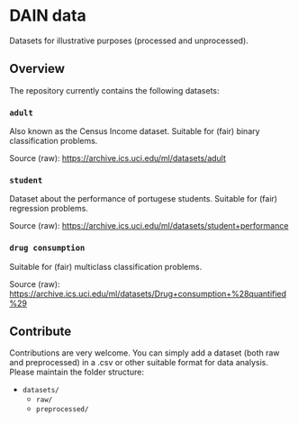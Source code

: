 # DAIN data
Datasets for illustrative purposes (processed and unprocessed).

## Overview
The repository currently contains the following datasets:

### `adult`

Also known as the Census Income dataset. 
Suitable for (fair) binary classification problems.

Source (raw): https://archive.ics.uci.edu/ml/datasets/adult

### `student`


Dataset about the performance of portugese students.
Suitable for (fair) regression problems.

Source (raw): https://archive.ics.uci.edu/ml/datasets/student+performance

### `drug consumption`

Suitable for (fair) multiclass classification problems.

Source (raw): https://archive.ics.uci.edu/ml/datasets/Drug+consumption+%28quantified%29

## Contribute
Contributions are very welcome. You can simply add a dataset (both raw and preprocessed) in a .csv or other suitable format for data analysis.
Please maintain the folder structure:

* `datasets/`
  * `raw/`
  * `preprocessed/`
